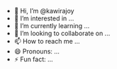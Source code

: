- 👋 Hi, I’m @kawirajoy
- 👀 I’m interested in ...
- 🌱 I’m currently learning ...
- 💞️ I’m looking to collaborate on ...
- 📫 How to reach me ...
- 😄 Pronouns: ...
- ⚡ Fun fact: ...

<!---
kawirajoy/kawirajoy is a ✨ special ✨ repository because its `README.md` (this file) appears on your GitHub profile.
You can click the Preview link to take a look at your changes.
--->
